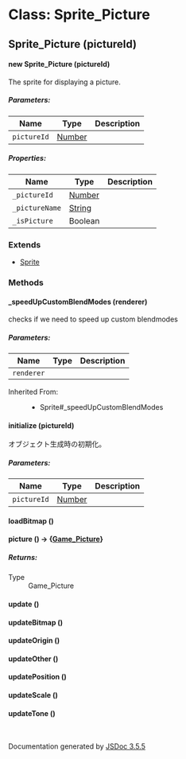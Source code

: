 # Class: Sprite_Picture

## Sprite_Picture (pictureId)

#### new Sprite_Picture (pictureId)

The sprite for displaying a picture.

##### Parameters:

| Name | Type | Description |
| --- | --- | --- |
| `pictureId` | [Number](Number.html) |  |

##### Properties:

| Name | Type | Description |
| --- | --- | --- |
| `_pictureId` | [Number](Number.html) |  |
| `_pictureName` | [String](String.html) |  |
| `_isPicture` | Boolean |  |

<dl>
</dl>

### Extends

* [Sprite](Sprite.html)

### Methods

#### _speedUpCustomBlendModes (renderer)

checks if we need to speed up custom blendmodes

##### Parameters:

| Name | Type | Description |
| --- | --- | --- |
| `renderer` |  |  |

<dl>
                <dt>Inherited From:</dt>
                <dd>
                    <ul>
                        <li>
                            <a>Sprite#_speedUpCustomBlendModes</a>
                        </li>
                    </ul>
                </dd>
            </dl>

#### initialize (pictureId)

 オブジェクト生成時の初期化。

##### Parameters:

| Name | Type | Description |
| --- | --- | --- |
| `pictureId` | [Number](Number.html) |  |

<dl>
</dl>

#### loadBitmap ()

<dl>
</dl>

#### picture () → {[Game_Picture](Game_Picture.html)}

<dl>
</dl>

##### Returns:

<dl>
                <dt> Type </dt>
                <dd>
                    <span><a>Game_Picture</a></span>
                </dd>
            </dl>

#### update ()

<dl>
</dl>

#### updateBitmap ()

<dl>
</dl>

#### updateOrigin ()

<dl>
</dl>

#### updateOther ()

<dl>
</dl>

#### updatePosition ()

<dl>
</dl>

#### updateScale ()

<dl>
</dl>

#### updateTone ()

<dl>
</dl>
 <br>

  Documentation generated by [JSDoc 3.5.5](https://github.com/jsdoc3/jsdoc)
